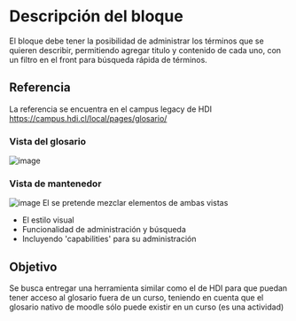 # Descripción del bloque
El bloque debe tener la posibilidad de administrar los términos que se quieren describir, permitiendo agregar titulo y contenido de cada uno, con un filtro en el front para búsqueda rápida de términos.
## Referencia
La referencia se encuentra en el campus legacy de HDI https://campus.hdi.cl/local/pages/glosario/
### Vista del glosario
![image](https://github.com/clatorrep/block_bcn_glossary/assets/114437655/7b426739-405e-44e7-b5bd-4672d5908f12)
### Vista de mantenedor
![image](https://github.com/clatorrep/block_bcn_glossary/assets/114437655/27456176-ff3e-46c2-8284-6dd8b006eb8f)
El se pretende mezclar elementos de ambas vistas
- El estilo visual
- Funcionalidad de administración y búsqueda
- Incluyendo 'capabilities' para su administración
## Objetivo
Se busca entregar una herramienta similar como el de HDI para que puedan tener acceso al glosario fuera de un curso, teniendo en cuenta que el glosario nativo de moodle sólo puede existir en un curso (es una actividad)
